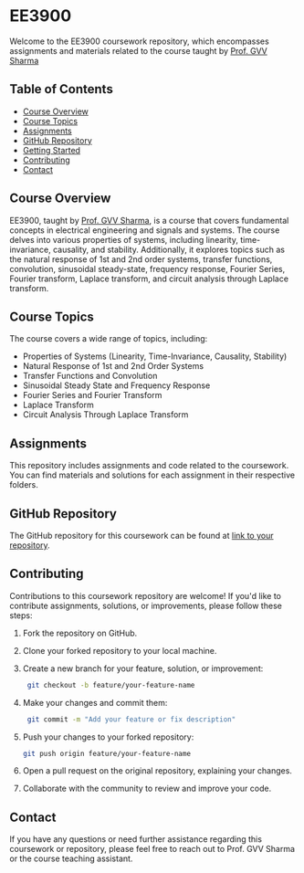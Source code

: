 # EE3900

Welcome to the EE3900 coursework repository, which encompasses assignments and materials related to the course taught by [Prof. GVV Sharma](https://www.iith.ac.in/ee/gadepall/)

## Table of Contents
- [Course Overview](#course-overview)
- [Course Topics](#course-topics)
- [Assignments](#assignments)
- [GitHub Repository](#github-repository)
- [Getting Started](#getting-started)
- [Contributing](#contributing)
- [Contact](#contact)

## Course Overview

EE3900, taught by [Prof. GVV Sharma](https://www.iith.ac.in/ee/gadepall/), is a course that covers fundamental concepts in electrical engineering and signals and systems. The course delves into various properties of systems, including linearity, time-invariance, causality, and stability. Additionally, it explores topics such as the natural response of 1st and 2nd order systems, transfer functions, convolution, sinusoidal steady-state, frequency response, Fourier Series, Fourier transform, Laplace transform, and circuit analysis through Laplace transform.

## Course Topics

The course covers a wide range of topics, including:

- Properties of Systems (Linearity, Time-Invariance, Causality, Stability)
- Natural Response of 1st and 2nd Order Systems
- Transfer Functions and Convolution
- Sinusoidal Steady State and Frequency Response
- Fourier Series and Fourier Transform
- Laplace Transform
- Circuit Analysis Through Laplace Transform

## Assignments

This repository includes assignments and code related to the coursework. You can find materials and solutions for each assignment in their respective folders.

## GitHub Repository

The GitHub repository for this coursework can be found at [link to your repository](https://github.com/Satwik-4/EE3900).

## Contributing

Contributions to this coursework repository are welcome! If you'd like to contribute assignments, solutions, or improvements, please follow these steps:

1. Fork the repository on GitHub.
2. Clone your forked repository to your local machine.
3. Create a new branch for your feature, solution, or improvement:

   ```bash
    git checkout -b feature/your-feature-name
   
5. Make your changes and commit them:

   ```bash
    git commit -m "Add your feature or fix description"
   
6. Push your changes to your forked repository:

   ```bash
   git push origin feature/your-feature-name

7. Open a pull request on the original repository, explaining your changes.
8. Collaborate with the community to review and improve your code.

## Contact
If you have any questions or need further assistance regarding this coursework or repository, please feel free to reach out to Prof. GVV Sharma or the course teaching assistant.
